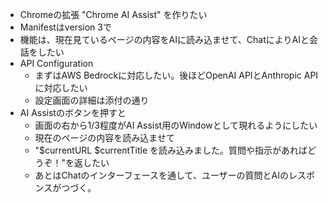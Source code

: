 - Chromeの拡張 "Chrome AI Assist" を作りたい
- Manifestはversion 3で
- 機能は、現在見ているページの内容をAIに読み込ませて、ChatによりAIと会話をしたい
- API Configuration
  - まずはAWS Bedrockに対応したい。後ほどOpenAI APIとAnthropic APIに対応したい
  - 設定画面の詳細は添付の通り
- AI Assistのボタンを押すと
  - 画面の右から1/3程度がAI Assist用のWindowとして現れるようにしたい
  - 現在のページの内容を読み込ませて
  - "$currentURL $currentTitle を読み込みました。質問や指示があればどうぞ！"を返したい
  - あとはChatのインターフェースを通して、ユーザーの質問とAIのレスポンスがつづく。
